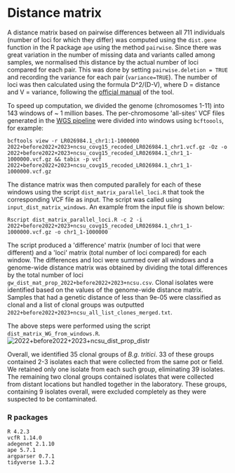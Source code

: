 # Distance matrix

A distance matrix based on pairwise differences between all 711 individuals (number of loci for which they differ) was computed using the `dist.gene` function in the R package `ape` using the method `pairwise`. Since there was great variation in the number of missing data and variants called among samples, we normalised this distance by the actual number of loci compared for each pair. This was done by setting `pairwise.deletion = TRUE` and recording the variance for each pair (`variance=TRUE`). The number of loci was then calculated using the formula D^2/(D-V), where D = distance and V = variance, following the [official manual](https://search.r-project.org/CRAN/refmans/ape/html/dist.gene.html) of the tool. 

To speed up computation, we divided the genome (chromosomes 1-11) into 143 windows of ~ 1 million bases. The per-chromosome 'all-sites' VCF files generated in the [WGS pipeline](../WGS_pipeline/WGS_pipeline.md) were divided into windows using `bcftoools`, for example:
```
bcftools view -r LR026984.1_chr1:1-1000000 2022+before2022+2023+ncsu_covg15_recoded_LR026984.1_chr1.vcf.gz -Oz -o 2022+before2022+2023+ncsu_covg15_recoded_LR026984.1_chr1_1-1000000.vcf.gz && tabix -p vcf 2022+before2022+2023+ncsu_covg15_recoded_LR026984.1_chr1_1-1000000.vcf.gz

```

The distance matrix was then computed parallely for each of these windows using the script `dist_matrix_parallel_loci.R` that took the corresponding VCF file as input. The script was called using `input_dist_matrix_windows`. An example from the input file is shown below:
```
Rscript dist_matrix_parallel_loci.R -c 2 -i 2022+before2022+2023+ncsu_covg15_recoded_LR026984.1_chr1_1-1000000.vcf.gz -o chr1_1-1000000
```  
The script produced a 'difference' matrix (number of loci that were different) and a 'loci' matrix (total number of loci compared) for each window. The differences and loci were summed over all windows and a genome-wide distance matrix was obtained by dividing the total differences by the total number of loci `gw_dist_mat_prop_2022+before2022+2023+ncsu.csv`. 
Clonal isolates were identified based on the values of the genome-wide distance matrix. Samples that had a genetic distance of less than 9e-05 were classified as clonal and a list of clonal groups was outputted `2022+before2022+2023+ncsu_all_list_clones_merged.txt`. 

The above steps were performed using the script `dist_matrix_WG_from_windows.R`.
![2022+before2022+2023+ncsu_dist_prop_distr](https://github.com/fmenardo/Bgt_popgen_Europe_2024/assets/90404355/ab3b4cbe-5810-4835-96d6-dd575f847017)

Overall, we identified 35 clonal groups of _B.g. tritici_. 33 of these groups contained 2-3 isolates each that were collected from the same pot or field. We retained only one isolate from each such group, eliminating 39 isolates. The remaining two clonal groups contained isolates that were collected from distant locations but handled together in the laboratory. These groups, containing 9 isolates overall, were excluded completely as they were suspected to be contaminated.   

### R packages
```
R 4.2.3
vcfR 1.14.0
adegenet 2.1.10
ape 5.7.1
argparser 0.7.1
tidyverse 1.3.2
```
